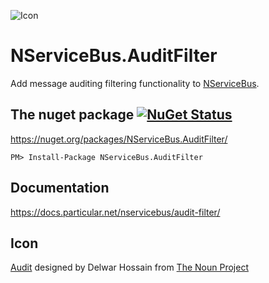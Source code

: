 ![Icon](https://raw.githubusercontent.com/SimonCropp/NServiceBus.AuditFilter/master/package_icon.png)

NServiceBus.AuditFilter
===========================

Add message auditing filtering functionality to [NServiceBus](https://docs.particular.net/nservicebus/).


## The nuget package  [![NuGet Status](http://img.shields.io/nuget/v/NServiceBus.AuditFilter.svg?style=flat)](https://www.nuget.org/packages/NServiceBus.AuditFilter/)

https://nuget.org/packages/NServiceBus.AuditFilter/

    PM> Install-Package NServiceBus.AuditFilter


## Documentation

https://docs.particular.net/nservicebus/audit-filter/

## Icon

<a href="http://thenounproject.com/term/audit/618766/" target="_blank">Audit</a> designed by Delwar Hossain from <a href="http://thenounproject.com/" target="_blank">The Noun Project</a>
